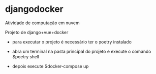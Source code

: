 # djangodocker

Atividade de computação em nuvem

Projeto de django+vue+docker

- para executar o projeto é necessário ter o poetry instalado

- abra um terminal na pasta principal do projeto e execute o comando $poetry shell

- depois execute $docker-compose up

